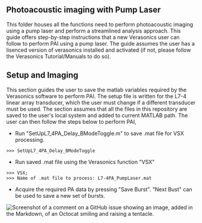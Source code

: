 ## Photoacoustic imaging with Pump Laser
This folder houses all the functions need to perform photoacoustic imaging using a pump laser and perform a streamlined analysis approach. This guide offers step-by-step instructions that a new Verasonics user can follow to perform PAI using a pump laser. The guide assumes the user has a lisenced version of verasonics installed and activated (if not, please follow the Verasonics Tutorial/Manuals to do so).   

## Setup and Imaging
This section guides the user to save the matlab variables required by the Verasonics software to perform PAI. The setup file is written for the L7-4 linear array transducer, which the user must change if a different transducer must be used. The section assumes that all the files in this repository are saved to the user's local system and added to current MATLAB path. The user can then follow the steps below to perform PAI, 

* Run "SetUpL7_4PA_Delay_BModeToggle.m" to save .mat file for VSX processing.  
```
>>> SetUpL7_4PA_Delay_BModeToggle
```
* Run saved .mat file using the Verasonics function "VSX"
```
>>> VSX; 
>>> Name of .mat file to process: L7-4PA_PumpLaser.mat
```
* Acquire the required PA data by pressing "Save Burst". "Next Bust" can be used to save a new set of bursts. 

![Screenshot of a comment on a GitHub issue showing an image, added in the Markdown, of an Octocat smiling and raising a tentacle.](https://myoctocat.com/assets/images/base-octocat.svg)